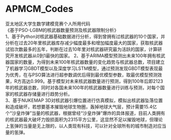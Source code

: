 # APMCM_Codes
亚太地区大学生数学建模竞赛个人所用代码  
《基于PSO-LGBM的核武器数量预测及核武器限制分析》  
1、基于Python对核武器基础数据进行分析，得到曾拥有过核武器的10个国家，并分析在过去20年里核武器库存减少幅度最多和增加幅度最大的国家，获取核武器试验次数最多的五年，判断在过去10年里对核武器研究最为活跃的国家，计算研究开发核武器从0到1最快的国家。 
2、基于ARIMA模型预测出未来100年拥有核武器国家的数量，为得到未来100年核武器数量的变化趋势与核武器总数，项目建立了机器学习GBDT模型以及深度学习LSTM模型，通过预测发现GBDT模型表现最为优秀，在与PSO算法进行超参数调优后得到最优模型参数，取最优模型预测效果，R方高达0.999。基于模型对未来核武器数量进行预测，得到100年后即2123年的核武器总数，同时对各国未来100年的核武器数量进行训练与预测，对每个国家的核武器存储量进行趋势分析。  
3、基于NUKEMAP 3D对核武器引爆位置进行仿真模拟，模拟出核武器坠落位置和造成破坏，若想要基本摧毁地球生物圈，轰掉地球大气层，预计需要15.4亿个“沙皇炸弹”当量的核武器，根据曾经“沙皇炸弹”爆炸的具体报道，目前人类拥有的核武器最大破坏力毁损面积为2315平方公里，这显然不足以摧毁地球，但理论上氢弹的当量是无上限的，以人类现有科技，可以针对全球所有的城市制造对应当量的氢弹。  
